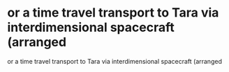 # or a time travel transport to Tara via interdimensional spacecraft (arranged

or a time travel transport to Tara via interdimensional spacecraft (arranged